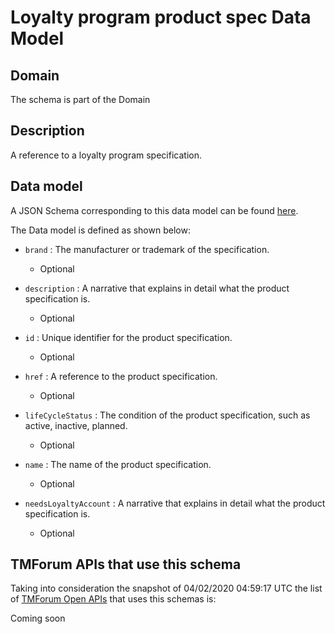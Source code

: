 # Loyalty program product spec Data Model

## Domain

The  schema is part of the  Domain

## Description

A reference to a loyalty program specification.

## Data model

A JSON Schema corresponding to this data model can be found
[here](https://github.com/tmforum-rand/schemas/blob/candidates/Product/LoyaltyProgramProductSpec.schema.json).

The Data model is defined as shown below:

- `brand` : The manufacturer or trademark of the specification.

  - Optional


- `description` : A narrative that explains in detail what the product specification is.

  - Optional


- `id` : Unique identifier for the product specification.

  - Optional


- `href` : A reference to the product specification.

  - Optional


- `lifeCycleStatus` : The condition of the product specification, such as active, inactive, planned.

  - Optional


- `name` : The name of the product specification.

  - Optional


- `needsLoyaltyAccount` : A narrative that explains in detail what the product specification is.

  - Optional






## TMForum APIs that use this schema

Taking into consideration the snapshot of 04/02/2020 04:59:17 UTC the list of [TMForum Open APIs](https://www.tmforum.org/open-apis/) that uses this schemas is:

Coming soon